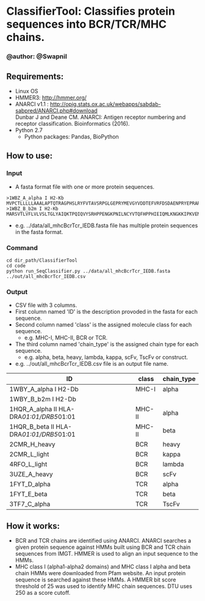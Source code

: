# ClassifierTool: Classifies protein sequences into BCR/TCR/MHC chains.
### @author: @Swapnil

## Requirements:
- Linux OS
- HMMER3: http://hmmer.org/
- ANARCI v1.1 : http://opig.stats.ox.ac.uk/webapps/sabdab-sabpred/ANARCI.php#download  
  Dunbar J and Deane CM. ANARCI: Antigen receptor numbering and receptor classification. Bioinformatics (2016).  
- Python 2.7
  - Python packages: Pandas, BioPython

## How to use:
### Input  
-  A fasta format file with one or more protein sequences.  
  ```
  >1WBZ_A_alpha I H2-Kb
MVPCTLLLLLAAALAPTQTRAGPHSLRYFVTAVSRPGLGEPRYMEVGYVDDTEFVRFDSDAENPRYEPRARWMEQEGPEYWERETQKAKGNEQSFRVDLRTLLGYYNQSKGGSHTIQVISGCEVGSDGRLLRGYQQYAYDGCDYIALNEDLKTWTAADMAALITKHKWEQAGEAERLRAYLEGTCVEWLRRYLKNGNATLLRTDSPKAHVTHHSRPEDKVTLRCWALGFYPADITLTWQLNGEELIQDMELVETRPAGDGTFQKWASVVVPLGKEQYYTCHVYHQGLPEPLTLRWEPPPSTVSNMATVAVLVVLGAAIVTGAVVAFVMKMRRRNTGGKGGDYALAPGSQTSDLSLPDCKVMVHDPHSLA
>1WBZ_B_b2m I H2-Kb
MARSVTLVFLVLVSLTGLYAIQKTPQIQVYSRHPPENGKPNILNCYVTQFHPPHIEIQMLKNGKKIPKVEMSDMSFSKDWSFYILAHTEFTPTETDTYACRVKHASMAEPKTVYWDRDM
  ```

-  e.g. ../data/all_mhcBcrTcr_IEDB.fasta file has multiple protein sequences in the fasta format.  

  

### Command  
```shell
cd dir_path/ClassifierTool
cd code
python run_SeqClassifier.py ../data/all_mhcBcrTcr_IEDB.fasta ../out/all_mhcBcrTcr_IEDB.csv
```

### Output  
-  CSV file with 3 columns.  
-  First column named 'ID' is the description provoded in the fasta for each sequence.  
-  Second column named 'class' is the assigned molecule class for each sequence.
   -  e.g. MHC-I, MHC-II, BCR or TCR.  
-  The third column named 'chain_type' is the assigned chain type for each sequence.
   -  e.g. alpha, beta, heavy, lambda, kappa, scFv, TscFv or construct.
-  e.g. ../out/all_mhcBcrTcr_IEDB.csv file is an output file name.

| ID	                                  | class  | chain_type |
|---------------------------------------- |------- |----------- |
| 1WBY_A_alpha I H2-Db                    |	MHC-I  | alpha      |
| 1WBY_B_b2m I H2-Db	                  |	       |            |
| 1HQR_A_alpha II HLA-DRA*01:01/DRB5*01:01|	MHC-II | alpha      |
| 1HQR_B_beta II HLA-DRA*01:01/DRB5*01:01 |	MHC-II | beta       |
| 2CMR_H_heavy                            |	BCR	   | heavy      |
| 2CMR_L_light                            |	BCR	   | kappa      |
| 4RFO_L_light                            |	BCR	   | lambda     |
| 3UZE_A_heavy                            |	BCR	   | scFv       |
| 1FYT_D_alpha                            |	TCR	   | alpha      |
| 1FYT_E_beta                             | TCR	   | beta       |
| 3TF7_C_alpha                            |	TCR    | TscFv      |

## How it works:
- BCR and TCR chains are identified using ANARCI. ANARCI searches a given protein sequence against HMMs built using BCR and TCR chain sequences from IMGT. HMMER is used to align an input sequence to the HMMs.
- MHC class I (alpha1-alpha2 domains) and MHC class I alpha and beta chain HMMs were downloaded from Pfam website. An input protein sequence is searched against these HMMs. A HMMER bit score threshold of 25 was used to identify MHC chain sequences. DTU uses 250 as a score cutoff.